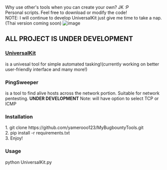 Why use other's tools when you can create your own? JK :P<br />
Personal scripts. Feel free to download or modify the code!<br />
NOTE: I will continue to develop UniversalKit just give me time to take a nap.(Thai version coming soon)
![image](https://github.com/yamerooo123/MyBugbountyTools/assets/115742865/b48a1e4e-5b3f-4eb1-9b79-7da11c6cbcf0)


<h2><b>ALL PROJECT IS UNDER DEVELOPMENT</b></h2>
<u><h3>UniversalKit</h3></u>
is a univesal tool for simple automated tasking!(currently working on better user-friendly interface and many more!)<br />
<p><h3>PingSweeper</h3></p> is a tool to find alive hosts across the network portion. Suitable for network pentesting. <b>UNDER DEVELOPMENT</b> Note: will have option to select TCP or ICMP

<h3>Installation</h3>
1. git clone https://github.com/yamerooo123/MyBugbountyTools.git<br />
2. pip install -r requirements.txt<br />
3. Enjoy!<br />

<h3>Usage</h3>
python UniversalKit.py <br />


